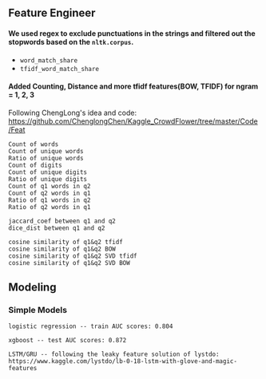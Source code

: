 ## Feature Engineer

#### We used regex to exclude punctuations in the strings and  filtered out the stopwords based on the `nltk.corpus`.

* `word_match_share`
* `tfidf_word_match_share`


#### Added Counting, Distance and more tfidf features(BOW, TFIDF) for ngram = 1, 2, 3
Following ChengLong's idea and code: https://github.com/ChenglongChen/Kaggle_CrowdFlower/tree/master/Code/Feat
```
Count of words
Count of unique words
Ratio of unique words
Count of digits
Count of unique digits
Ratio of unique digits
Count of q1 words in q2
Count of q2 words in q1
Ratio of q1 words in q2
Ratio of q2 words in q1
```

```
jaccard_coef between q1 and q2
dice_dist between q1 and q2
```

```
cosine similarity of q1&q2 tfidf
cosine similarity of q1&q2 BOW
cosine similarity of q1&q2 SVD tfidf
cosine similarity of q1&q2 SVD BOW
```


##  Modeling 

### Simple Models

```
logistic regression -- train AUC scores: 0.804

xgboost -- test AUC scores: 0.872

LSTM/GRU -- following the leaky feature solution of lystdo: https://www.kaggle.com/lystdo/lb-0-18-lstm-with-glove-and-magic-features
```

